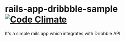 rails-app-dribbble-sample [![Code Climate](https://codeclimate.com/github/vinivsb/rails-app-dribbble-sample/badges/gpa.svg)](https://codeclimate.com/github/vinivsb/rails-app-dribbble-sample)
=========================

It's a simple rails app which integrates with Dribbble API

